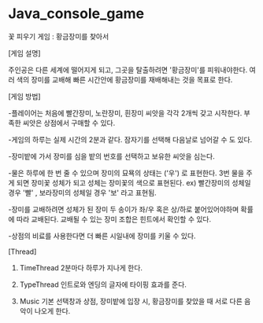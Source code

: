 # Java_console_game
 꽃 피우기 게임 : 황금장미를 찾아서


[게임 설명]

주인공은 다른 세계에 떨어지게 되고, 그곳을 탈출하려면 '황금장미'를 피워내야한다.
여러 색의 장미를 교배해  빠른 시간안에 황금장미를 재배해내는 것을 목표로 한다. 


[게임 방법]

-플레이어는 처음에 빨간장미, 노란장미, 흰장미 씨앗을 각각 2개씩 갖고 시작한다.
부족한 씨앗은 상점에서 구매할 수 있다. 

-게임의 하루는 실제 시간의 2분과 같다. 잠자기를 선택해 다음날로 넘어갈 수 도 있다.

-장미밭에 가서 장미를 심을 밭의 번호를 선택하고 보유한 씨앗을 심는다.

-물은 하루에 한 번 줄 수 있으며 장미의 묘묙의 상태는 ('우') 로 표현한다. 
3번 물을 주게 되면 장미꽃 성체가 되고 성체는 장미꽃의 색으로 표현된다. 
ex) 빨간장미의 성체일 경우 '빨' , 보라장미의 성체일 경우 '보' 라고 표현됨.

-장미를 교배하려면 성체가 된 장미 두 송이가 좌/우 혹은 상/하로 붙어있어야하며 확률에 따라 교배된다. 
교배될 수 있는 장미 조합은 힌트에서 확인할 수 있다. 

-상점의 비료를 사용한다면 더 빠른 시일내에 장미를 키울 수 있다.


[Thread]

1. TimeThread
    2분마다 하루가 지나게 한다.
    
2. TypeThread
    인트로와 엔딩의 글자에 타이핑 효과를 준다.
    
3. Music
   기본 선택창과 상점, 장미밭에 입장 시, 황금장미를 찾았을 때 서로 다른 음악이 나오게 한다.

